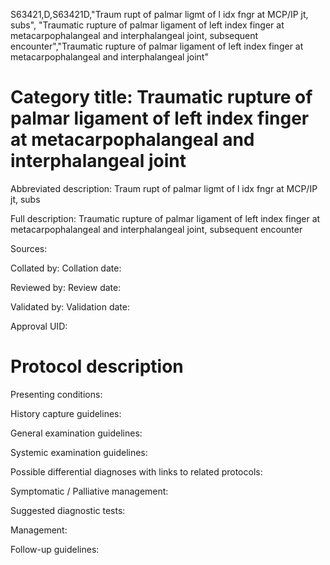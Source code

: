 S63421,D,S63421D,"Traum rupt of palmar ligmt of l idx fngr at MCP/IP jt, subs", "Traumatic rupture of palmar ligament of left index finger at metacarpophalangeal and interphalangeal joint, subsequent encounter","Traumatic rupture of palmar ligament of left index finger at metacarpophalangeal and interphalangeal joint"
# Category title: Traumatic rupture of palmar ligament of left index finger at metacarpophalangeal and interphalangeal joint

Abbreviated description: Traum rupt of palmar ligmt of l idx fngr at MCP/IP jt, subs

Full description: Traumatic rupture of palmar ligament of left index finger at metacarpophalangeal and interphalangeal joint, subsequent encounter

Sources:

Collated by:
Collation date:

Reviewed by:
Review date:

Validated by:
Validation date:

Approval UID:

# Protocol description

Presenting conditions:

History capture guidelines:

General examination guidelines:

Systemic examination guidelines:

Possible differential diagnoses with links to related protocols:

Symptomatic / Palliative management:

Suggested diagnostic tests:

Management:

Follow-up guidelines:
